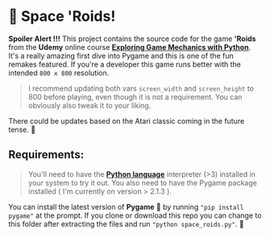 # 🚀 Space 'Roids! #
**Spoiler Alert !!!** This project contains the source code for the game **'Roids** from the **Udemy** online course [**Exploring Game Mechanics with Python**](https://www.udemy.com/course/exploring-game-mechanics-with-python-and-pygame/). It's a really amazing first dive into Pygame and this is one of the fun remakes featured. If you're a developer this game runs better with the intended ```800 x 800``` resolution.

> I recommend updating both vars ```screen_width``` and ```screen_height``` to 800  before playing, even though it is not a requirement. You can obviously also tweak it to your liking.

There could be updates based on the Atari classic coming in the future tense. 🤖

## Requirements: ##

>You'll need to have the [**Python language**](https://www.python.org/) interpreter (>3) installed  in your system to try it out. You also need to have the Pygame package installed ( I'm currently on version > 2.1.3 ). 

You can install the latest version of **Pygame** 🐍 by running ```"pip install pygame"``` at the prompt. If you clone or download this repo you can change to this folder after extracting the files and run ```"python space_roids.py"```.
 🦄